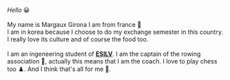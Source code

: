 *Hello* :grinning: <br/>   
My name is Margaux Girona I am from france :baguette_bread:    
I am in korea because I choose to do my exchange semester in this country. I really love its culture and of course the food too. <br/>        
I am an ingeneering student of [**ESILV**](https://www.esilv.fr/). I am the captain of the rowing association :rowboat:, actually this means that I am the coach. I love to play chess too :chess_pawn:. And I think that's all for me :hugs:.

